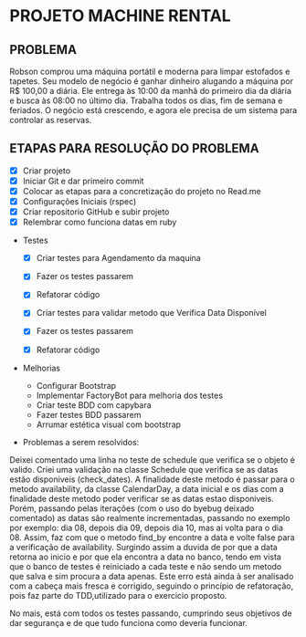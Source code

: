 # PROJETO MACHINE RENTAL

## PROBLEMA

Robson comprou uma máquina portátil e moderna para limpar estofados e tapetes.
Seu modelo de negócio é ganhar dinheiro alugando a máquina por R$ 100,00 a diária.
Ele entrega às 10:00 da manhã do primeiro dia da diária e busca às 08:00 no último dia.
Trabalha todos os dias, fim de semana e feriados.
O negócio está crescendo, e agora ele precisa de um sistema para controlar as reservas.

## ETAPAS PARA RESOLUÇÃO DO PROBLEMA

- [x]  Criar projeto
- [x]  Iniciar Git e dar primeiro commit
- [x]  Colocar as etapas para a concretização do projeto no Read.me
- [x]  Configurações Iniciais (rspec)
- [x]  Criar repositorio GitHub e subir projeto
- [x]  Relembrar como funciona datas em ruby

- Testes
  - [x]  Criar testes para Agendamento da maquina
  - [x]  Fazer os testes passarem
  - [x]  Refatorar código
  - [x]  Criar testes para validar metodo que Verifica Data Disponível
  - [x]  Fazer os testes passarem
  - [x]  Refatorar código


- Melhorias
  *  Configurar Bootstrap
  *  Implementar FactoryBot para melhoria dos testes
  *  Criar teste BDD com capybara 
  *  Fazer testes BDD passarem
  *  Arrumar estética visual com bootstrap

- Problemas a serem resolvidos:

 Deixei comentado uma linha no teste de schedule que verifica se o objeto é valido. Criei uma validação na classe Schedule que verifica se as datas estão disponiveis (check_dates). A finalidade deste metodo é passar para o metodo availability, da classe CalendarDay, a data inicial e os dias com a finalidade deste metodo poder verificar se as datas estao disponiveis.
 Porém, passando pelas iterações (com o uso do byebug deixado comentado) as datas são realmente incrementadas, passando no exemplo por exemplo: dia 08, depois dia 09, depois dia 10, mas ai volta para o dia 08. Assim, faz com que o metodo find_by encontre a data e volte false para a verificação de availability. Surgindo assim a duvida de por que a data retorna ao inicio e por que ela encontra a data no banco, tendo em vista que o banco de testes é reiniciado a cada teste e não sendo um metodo que salva e sim procura a data apenas.
 Este erro está ainda à ser analisado com a cabeça mais fresca e corrigido, seguindo o princípio de refatoração, pois faz parte do TDD,utilizado para o exercicio proposto. 

 No mais, está com todos os testes passando, cumprindo seus objetivos de dar segurança e de que tudo funciona como deveria funcionar.





